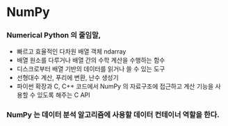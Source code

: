 # NumPy

### Numerical Python 의 줄임말, 

* 빠르고 효율적인 다차원 배열 객체 ndarray
* 배열 원소를 다루거나 배열 간의 수학 계산을 수행하는 함수
* 디스크로부터 배열 기반의 데이터를 읽거나 쓸 수 있는 도구
* 선형대수 계산, 푸리에 변환, 난수 생성기
* 파이썬 확장과 C, C++ 코드에서 NumPy 의 자료구조에 접근하고 계산 기능을 사용할 수 있도록 해주는 C API

### NumPy 는 데이터 분석 알고리즘에 사용할 데이터 컨테이너 역할을 한다.

